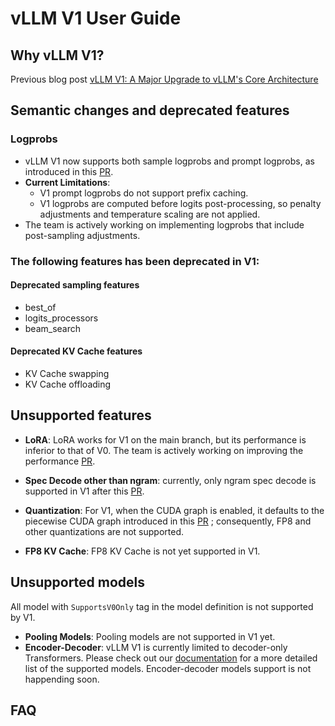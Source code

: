# vLLM V1 User Guide

## Why vLLM V1?
Previous blog post [vLLM V1: A Major Upgrade to vLLM's Core Architecture](https://blog.vllm.ai/2025/01/27/V1-alpha-release.html)

## Semantic changes and deprecated features

### Logprobs
- vLLM V1 now supports both sample logprobs and prompt logprobs, as introduced in this [PR](https://github.com/vllm-project/vllm/pull/9880).
- **Current Limitations**: 
  - V1 prompt logprobs do not support prefix caching.
  - V1 logprobs are computed before logits post-processing, so penalty 
  adjustments and temperature scaling are not applied.
- The team is actively working on implementing logprobs that include post-sampling adjustments.

### The following features has been deprecated in V1:

#### Deprecated sampling features
- best_of
- logits_processors
- beam_search

#### Deprecated KV Cache features
- KV Cache swapping
- KV Cache offloading

## Unsupported features

- **LoRA**: LoRA works for V1 on the main branch, but its performance is inferior to that 
  of V0.
  The team is actively working on improving the performance [PR](https://github.com/vllm-project/vllm/pull/13096).

- **Spec Decode other than ngram**: currently, only ngram spec decode is supported in V1 
  after this [PR](https://github.com/vllm-project/vllm/pull/12193).

- **Quantization**: For V1, when the CUDA graph is enabled, it defaults to the 
  piecewise CUDA graph introduced in this [PR](https://github.com/vllm-project/vllm/pull/10058) ; consequently, FP8 and other quantizations are not supported. 

- **FP8 KV Cache**: FP8 KV Cache is not yet supported in V1.

## Unsupported models

All model with `SupportsV0Only` tag in the model definition is not supported by V1. 

- **Pooling Models**: Pooling models are not supported in V1 yet.
- **Encoder-Decoder**: vLLM V1 is currently limited to decoder-only Transformers. 
  Please check out our 
  [documentation](https://docs.vllm.ai/en/latest/models/supported_models.html) for a 
  more detailed list of the supported models. Encoder-decoder models support is not 
  happending soon. 


## FAQ
